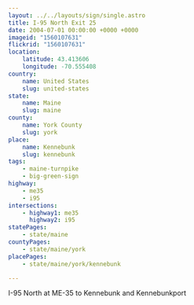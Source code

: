 ```yaml
---
layout: ../../layouts/sign/single.astro
title: I-95 North Exit 25
date: 2004-07-01 00:00:00 +0000 +0000
imageid: "1560107631"
flickrid: "1560107631"
location:
    latitude: 43.413606
    longitude: -70.555408
country:
    name: United States
    slug: united-states
state:
    name: Maine
    slug: maine
county:
    name: York County
    slug: york
place:
    name: Kennebunk
    slug: kennebunk
tags:
    - maine-turnpike
    - big-green-sign
highway:
    - me35
    - i95
intersections:
    - highway1: me35
      highway2: i95
statePages:
    - state/maine
countyPages:
    - state/maine/york
placePages:
    - state/maine/york/kennebunk

---
```

I-95 North at ME-35 to Kennebunk and Kennebunkport